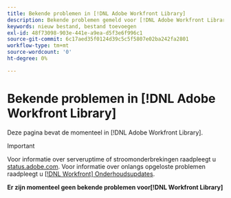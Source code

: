```yaml
---
title: Bekende problemen in [!DNL Adobe Workfront Library]
description: Bekende problemen gemeld voor [!DNL Adobe Workfront Library]
keywords: nieuw bestand, bestand toevoegen
exl-id: 48f73098-903e-441e-a9ea-d5f3e6f996c1
source-git-commit: 6c17aed35f0124d39c5c5f5807e02ba242fa2801
workflow-type: tm+mt
source-wordcount: '0'
ht-degree: 0%

---
```


# Bekende problemen in [!DNL Adobe Workfront Library]

Deze pagina bevat de momenteel in [!DNL Adobe Workfront Library].

>[!IMPORTANT]
>
>Voor informatie over serveruptime of stroomonderbrekingen raadpleegt u [status.adobe.com](https://status.adobe.com). Voor informatie over onlangs opgeloste problemen raadpleegt u [[!DNL Workfront] Onderhoudsupdates](../maintenance/current-updates.md).

**Er zijn momenteel geen bekende problemen voor[!DNL Workfront Library]**

<!--


-->
